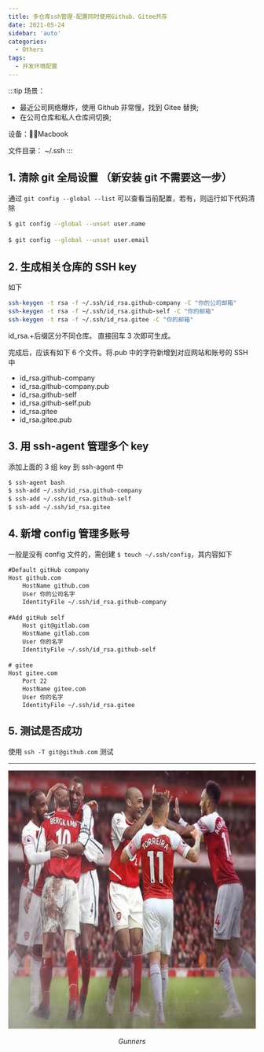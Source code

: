 ```yaml
---
title: 多仓库ssh管理-配置同时使用Github、Gitee共存
date: 2021-05-24
sidebar: 'auto'
categories:
  - Others
tags:
  - 开发环境配置
---
```


:::tip
场景：

- 最近公司网络爆炸，使用 Github 非常慢，找到 Gitee 替换;
- 在公司仓库和私人仓库间切换;

设备：Macbook

文件目录： ~/.ssh
:::

## 1. 清除 git 全局设置 （新安装 git 不需要这一步）

通过 `git config --global --list` 可以查看当前配置，若有，则运行如下代码清除

```bash
$ git config --global --unset user.name

$ git config --global --unset user.email
```

## 2. 生成相关仓库的 SSH key

如下

```bash
ssh-keygen -t rsa -f ~/.ssh/id_rsa.github-company -C "你的公司邮箱"
ssh-keygen -t rsa -f ~/.ssh/id_rsa.github-self -C "你的邮箱"
ssh-keygen -t rsa -f ~/.ssh/id_rsa.gitee -C "你的邮箱"
```

id_rsa.+后缀区分不同仓库。 直接回车 3 次即可生成。

完成后，应该有如下 6 个文件。将.pub 中的字符新增到对应网站和账号的 SSH 中

- id_rsa.github-company
- id_rsa.github-company.pub
- id_rsa.github-self
- id_rsa.github-self.pub
- id_rsa.gitee
- id_rsa.gitee.pub

## 3. 用 ssh-agent 管理多个 key

添加上面的 3 组 key 到 ssh-agent 中

```bash
$ ssh-agent bash
$ ssh-add ~/.ssh/id_rsa.github-company
$ ssh-add ~/.ssh/id_rsa.github-self
$ ssh-add ~/.ssh/id_rsa.gitee
```

## 4. 新增 config 管理多账号

一般是没有 config 文件的，需创建 `$ touch ~/.ssh/config`，其内容如下

```shell
#Default gitHub company
Host github.com
    HostName github.com
    User 你的公司名字
    IdentityFile ~/.ssh/id_rsa.github-company

#Add gitHub self
    Host git@gitlab.com
    HostName gitlab.com
    User 你的名字
    IdentityFile ~/.ssh/id_rsa.github-self

# gitee
Host gitee.com
    Port 22
    HostName gitee.com
    User 你的名字
    IdentityFile ~/.ssh/id_rsa.gitee
```

## 5. 测试是否成功

使用 `ssh -T git@github.com` 测试

---

<p align="center">
    <img src="/avatar.png"  width="800" height="526">
    <p align="center">
        <em>Gunners</em>
    </p>
</p>
